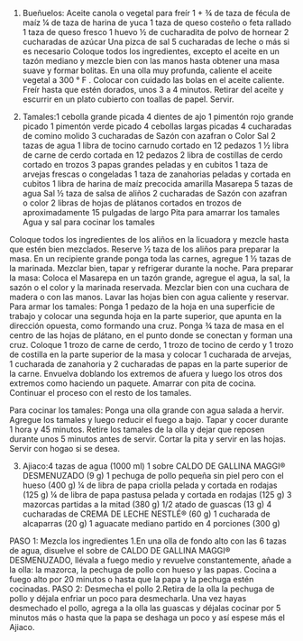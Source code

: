 1. Bueñuelos: 
Aceite canola o vegetal para freír
1 + ¾ de taza de fécula de maíz
¼ de taza de harina de yuca
1 taza de queso costeño o feta rallado
1 taza de queso fresco
1 huevo
½ de cucharadita de polvo de hornear
2 cucharadas de azúcar
Una pizca de sal
5 cucharadas de leche o más si es necesario
Coloque todos los ingredientes, excepto el aceite en un tazón mediano y mezcle bien con las manos hasta obtener una masa suave y formar bolitas.
En una olla muy profunda, caliente el aceite vegetal a 300 ° F . Colocar con cuidado las bolas en el aceite caliente. Freír hasta que estén dorados, unos 3 a 4 minutos.
Retirar del aceite y escurrir en un plato cubierto con toallas de papel. Servir.


2. Tamales:1 cebolla grande picada
4 dientes de ajo
1 pimentón rojo grande picado
1 pimentón verde picado
4 cebollas largas picadas
4 cucharadas de comino molido
3 cucharadas de Sazón con azafran o Color
Sal
2 tazas de agua
1 libra de tocino carnudo cortado en 12 pedazos
1 ½ libra de carne de cerdo cortada en 12 pedazos
2 libra de costillas de cerdo cortado en trozos
3 papas grandes peladas y en cubitos
1 taza de arvejas frescas o congeladas
1 taza de zanahorias peladas y cortada en cubitos
1 libra de harina de maíz precocida amarilla Masarepa
5 tazas de agua
Sal
½ taza de salsa de aliños
2 cucharadas de Sazón con azafran o color
2 libras de hojas de plátanos cortados en trozos de aproximadamente 15 pulgadas de largo
Pita para amarrar los tamales
Agua y sal para cocinar los tamales

Coloque todos los ingredientes de los aliños en la licuadora y mezcle hasta que estén bien mezclados. Reserve ½ taza de los aliños para preparar la masa.
En un recipiente grande ponga toda las carnes, agregue 1 ½ tazas de la marinada. Mezclar bien, tapar y refrigerar durante la noche.
Para preparar la masa: Coloca el Masarepa en un tazón grande, agregue el agua, la sal, la sazón o el color y la marinada reservada. Mezclar bien con una cuchara de madera o con las manos.
Lavar las hojas bien con agua caliente y reservar.
Para armar los tamales: Ponga 1 pedazo de la hoja en una superficie de trabajo y colocar una segunda hoja en la parte superior, que apunta en la dirección opuesta, como formando una cruz.
Ponga ¾ taza de masa en el centro de las hojas de plátano, en el punto donde se conectan y forman una cruz. Coloque 1 trozo de carne de cerdo, 1 trozo de tocino de cerdo y 1 trozo de costilla en la parte superior de la masa y colocar 1 cucharada de arvejas, 1 cucharada de zanahoria y 2 cucharadas de papas en la parte superior de la carne.
Envuelva doblando los extremos de afuera y luego los otros dos extremos como haciendo un paquete. Amarrar con pita de cocina. Continuar el proceso con el resto de los tamales.

Para cocinar los tamales: Ponga una olla grande con agua salada a hervir. Agregue los tamales y luego reducir el fuego a bajo. Tapar y cocer durante 1 hora y 45 minutos. Retire los tamales de la olla y dejar que reposen durante unos 5 minutos antes de servir. Cortar la pita y servir en las hojas. Servir con hogao si se desea.


3. Ajiaco:4 tazas de agua (1000 ml)
1 sobre CALDO DE GALLINA MAGGI® DESMENUZADO (9 g)
1 pechuga de pollo pequeña sin piel pero con el hueso (400 g)
¼ de libra de papa criolla pelada y cortada en rodajas (125 g)
¼ de libra de papa pastusa pelada y cortada en rodajas (125 g)
3 mazorcas partidas a la mitad (380 g)
1/2 atado de guascas (13 g)
4 cucharadas de CREMA DE LECHE NESTLÉ® (60 g)
1 cucharada de alcaparras (20 g)
1 aguacate mediano partido en 4 porciones (300 g)

PASO 1: Mezcla los ingredientes
1.En una olla de fondo alto con las 6 tazas de agua, disuelve el sobre de CALDO DE GALLINA MAGGI® DESMENUZADO, llévala a fuego medio y revuelve constantemente, añade a la olla: la mazorca, la pechuga de pollo con hueso y las papas. Cocina a fuego alto por 20 minutos o hasta que la papa y la pechuga estén cocinadas.
PASO 2: Desmecha el pollo
2.Retira de la olla la pechuga de pollo y déjala enfriar un poco para desmecharla. Una vez hayas desmechado el pollo, agrega a la olla las guascas y déjalas cocinar por 5 minutos más o hasta que la papa se deshaga un poco y así espese más el Ajiaco.
